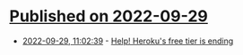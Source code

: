 # [Published on 2022-09-29](index.md)

* [2022-09-29, 11:02:39](https://lobste.rs/s/qrjggw/help_heroku_s_free_tier_is_ending) - [Help! Heroku's free tier is ending](https://www.reaktor.com/blog/how-to-deal-with-life-after-heroku/)
